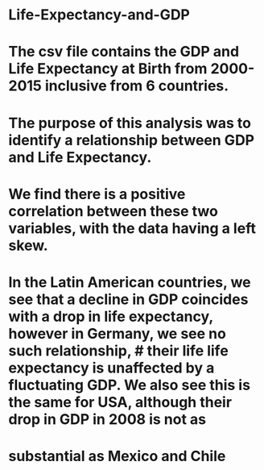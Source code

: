 # Life-Expectancy-and-GDP
# The csv file contains the GDP and Life Expectancy at Birth from 2000-2015 inclusive from 6 countries.

# The purpose of this analysis was to identify a relationship between GDP and Life Expectancy.

# We find there is a positive correlation between these two variables, with the data having a left skew.

# In the Latin American countries, we see that a decline in GDP coincides with a drop in life expectancy, however in Germany, we see no such relationship, # their life life expectancy is unaffected by a fluctuating GDP. We also see this is the same for USA, although their drop in GDP in 2008 is not as
# substantial as Mexico and Chile
